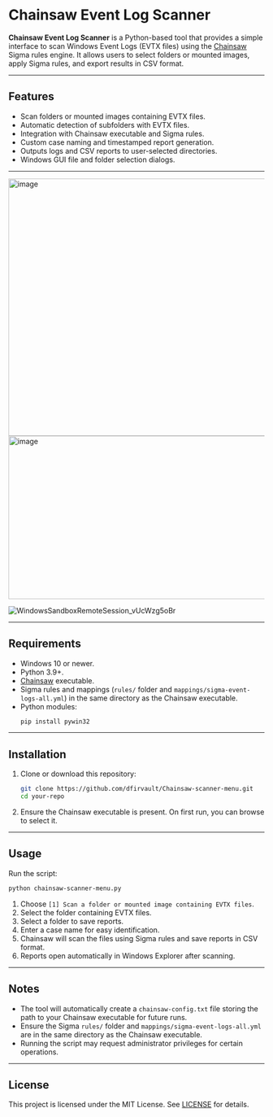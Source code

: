 
# Chainsaw Event Log Scanner

**Chainsaw Event Log Scanner** is a Python-based tool that provides a simple interface to scan Windows Event Logs (EVTX files) using the [Chainsaw](https://github.com/your-chainsaw-link) Sigma rules engine. It allows users to select folders or mounted images, apply Sigma rules, and export results in CSV format.

---

## Features

- Scan folders or mounted images containing EVTX files.
- Automatic detection of subfolders with EVTX files.
- Integration with Chainsaw executable and Sigma rules.
- Custom case naming and timestamped report generation.
- Outputs logs and CSV reports to user-selected directories.
- Windows GUI file and folder selection dialogs.

---

<img width="976" height="506" alt="image" src="https://github.com/user-attachments/assets/f04d3310-c9ac-48c7-8eb1-a996b80ee4c3" />

<img width="661" height="321" alt="image" src="https://github.com/user-attachments/assets/81b5fc54-e76e-43b4-99c8-415cfea71f2b" />

![WindowsSandboxRemoteSession_vUcWzg5oBr](https://github.com/user-attachments/assets/8ada47fa-c5b0-4e16-b077-6293d3f1a0a6)


---
## Requirements

- Windows 10 or newer.
- Python 3.9+.
- [Chainsaw](https://github.com/your-chainsaw-link) executable.
- Sigma rules and mappings (`rules/` folder and `mappings/sigma-event-logs-all.yml`) in the same directory as the Chainsaw executable.
- Python modules:
  ```bash
  pip install pywin32
  ```

---

## Installation

1. Clone or download this repository:
    ```bash
    git clone https://github.com/dfirvault/Chainsaw-scanner-menu.git
    cd your-repo
    ```

2. Ensure the Chainsaw executable is present. On first run, you can browse to select it.

---

## Usage

Run the script:

```bash
python chainsaw-scanner-menu.py
```

1. Choose `[1] Scan a folder or mounted image containing EVTX files`.
2. Select the folder containing EVTX files.
3. Select a folder to save reports.
4. Enter a case name for easy identification.
5. Chainsaw will scan the files using Sigma rules and save reports in CSV format.
6. Reports open automatically in Windows Explorer after scanning.

---

## Notes

- The tool will automatically create a `chainsaw-config.txt` file storing the path to your Chainsaw executable for future runs.
- Ensure the Sigma `rules/` folder and `mappings/sigma-event-logs-all.yml` are in the same directory as the Chainsaw executable.
- Running the script may request administrator privileges for certain operations.

---

## License

This project is licensed under the MIT License. See [LICENSE](LICENSE) for details.
